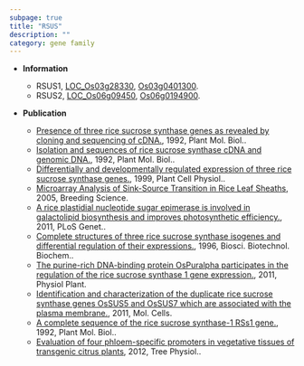 ```yaml
---
subpage: true
title: "RSUS"
description: ""
category: gene family
---
```


* **Information**  
    + RSUS1, [LOC_Os03g28330](http://rice.plantbiology.msu.edu/cgi-bin/ORF_infopage.cgi?orf=LOC_Os03g28330), [Os03g0401300](http://rapdb.dna.affrc.go.jp/viewer/gbrowse_details/irgsp1?name=Os03g0401300).
    + RSUS2, [LOC_Os06g09450](http://rice.plantbiology.msu.edu/cgi-bin/ORF_infopage.cgi?orf=LOC_Os06g09450), [Os06g0194900](http://rapdb.dna.affrc.go.jp/viewer/gbrowse_details/irgsp1?name=Os06g0194900).

* **Publication**  
    + [Presence of three rice sucrose synthase genes as revealed by cloning and sequencing of cDNA.](http://www.ncbi.nlm.nih.gov/pubmed?term=Presence+of+three+rice+sucrose+synthase+genes+as+revealed+by+cloning+and+sequencing+of+cDNA.%5BTitle%5D), 1992, Plant Mol. Biol..
    + [Isolation and sequences of rice sucrose synthase cDNA and genomic DNA.](http://www.ncbi.nlm.nih.gov/pubmed?term=Isolation+and+sequences+of+rice+sucrose+synthase+cDNA+and+genomic+DNA.%5BTitle%5D), 1992, Plant Mol. Biol..
    + [Differentially and developmentally regulated expression of three rice sucrose synthase genes.](http://www.ncbi.nlm.nih.gov/pubmed?term=Differentially+and+developmentally+regulated+expression+of+three+rice+sucrose+synthase+genes.%5BTitle%5D), 1999, Plant Cell Physiol..
    + [Microarray Analysis of Sink-Source Transition in Rice Leaf Sheaths](http://www.ncbi.nlm.nih.gov/pubmed?term=Microarray+Analysis+of+Sink-Source+Transition+in+Rice+Leaf+Sheaths%5BTitle%5D), 2005, Breeding Science.
    + [A rice plastidial nucleotide sugar epimerase is involved in galactolipid biosynthesis and improves photosynthetic efficiency.](http://www.ncbi.nlm.nih.gov/pubmed?term=A+rice+plastidial+nucleotide+sugar+epimerase+is+involved+in+galactolipid+biosynthesis+and+improves+photosynthetic+efficiency.%5BTitle%5D), 2011, PLoS Genet..
    + [Complete structures of three rice sucrose synthase isogenes and differential regulation of their expressions.](http://www.ncbi.nlm.nih.gov/pubmed?term=Complete+structures+of+three+rice+sucrose+synthase+isogenes+and+differential+regulation+of+their+expressions.%5BTitle%5D), 1996, Biosci. Biotechnol. Biochem..
    + [The purine-rich DNA-binding protein OsPuralpha participates in the regulation of the rice sucrose synthase 1 gene expression.](http://www.ncbi.nlm.nih.gov/pubmed?term=The+purine-rich+DNA-binding+protein+OsPuralpha+participates+in+the+regulation+of+the+rice+sucrose+synthase+1+gene+expression.%5BTitle%5D), 2011, Physiol Plant.
    + [Identification and characterization of the duplicate rice sucrose synthase genes OsSUS5 and OsSUS7 which are associated with the plasma membrane.](http://www.ncbi.nlm.nih.gov/pubmed?term=Identification+and+characterization+of+the+duplicate+rice+sucrose+synthase+genes+OsSUS5+and+OsSUS7+which+are+associated+with+the+plasma+membrane.%5BTitle%5D), 2011, Mol. Cells.
    + [A complete sequence of the rice sucrose synthase-1 RSs1 gene.](http://www.ncbi.nlm.nih.gov/pubmed?term=A+complete+sequence+of+the+rice+sucrose+synthase-1+RSs1+gene.%5BTitle%5D), 1992, Plant Mol. Biol..
    + [Evaluation of four phloem-specific promoters in vegetative tissues of transgenic citrus plants](http://www.ncbi.nlm.nih.gov/pubmed?term=Evaluation+of+four+phloem-specific+promoters+in+vegetative+tissues+of+transgenic+citrus+plants%5BTitle%5D), 2012, Tree Physiol..


